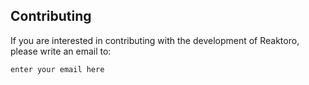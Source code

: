 Contributing
------------

If you are interested in contributing with the development of Reaktoro,
please write an email to:

    enter your email here
